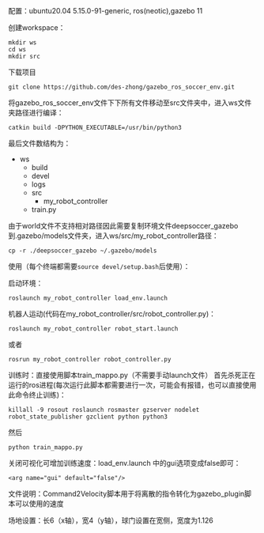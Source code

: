 配置：ubuntu20.04 5.15.0-91-generic, ros(neotic),gazebo 11

创建workspace：

```
mkdir ws
cd ws
mkdir src
```
下载项目
```
git clone https://github.com/des-zhong/gazebo_ros_soccer_env.git
```
将gazebo_ros_soccer_env文件下下所有文件移动至src文件夹中，进入ws文件夹路径进行编译：
```
catkin build -DPYTHON_EXECUTABLE=/usr/bin/python3
```

最后文件数结构为：
- ws
  - build
  - devel
  - logs
  - src
    - my_robot_controller
  - train.py

由于world文件不支持相对路径因此需要复制环境文件deepsoccer_gazebo到.gazebo/models文件夹，进入ws/src/my_robot_controller路径：
```
cp -r ./deepsoccer_gazebo ~/.gazebo/models
```

使用（每个终端都需要`source devel/setup.bash`后使用）：

启动环境：

```
roslaunch my_robot_controller load_env.launch
```

机器人运动(代码在my_robot_controller/src/robot_controller.py)：

```
roslaunch my_robot_controller robot_start.launch
```
或者
```
rosrun my_robot_controller robot_controller.py
```


训练时：直接使用脚本train_mappo.py（不需要手动launch文件）
首先杀死正在运行的ros进程(每次运行此脚本都需要进行一次，可能会有报错，也可以直接使用此命令终止训练)：
```
killall -9 rosout roslaunch rosmaster gzserver nodelet robot_state_publisher gzclient python python3
```
然后
```
python train_mappo.py
```
关闭可视化可增加训练速度：load_env.launch 中的gui选项变成false即可：
```
<arg name="gui" default="false"/>
```

文件说明：Command2Velocity脚本用于将离散的指令转化为gazebo_plugin脚本可以使用的速度

场地设置：长6（x轴），宽4（y轴），球门设置在宽侧，宽度为1.126


